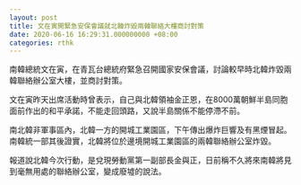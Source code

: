 ```yaml
---
layout: post
title: 文在寅開緊急安保會議就北韓炸毀兩韓聯絡大樓商討對策
date: 2020-06-16 16:29:31.000000000 +08:00
categories: rthk
---
```


南韓總統文在寅，在青瓦台總統府緊急召開國家安保會議，討論較早時北韓炸毀兩韓聯絡辦公室大樓，並商討對策。

文在寅昨天出席活動時曾表示，自己與北韓領袖金正恩，在8000萬朝鮮半島同胞面前作出的和平承諾，不能走回頭路，又說半島關係不能停滯不前。

南北韓非軍事區內，北韓一方的開城工業園區，下午傳出爆炸巨響及有黑煙冒起。南韓統一部其後證實，北韓將位於邊境開城工業園區的兩韓聯絡辦公室炸毀。

報道說北韓今次行動，是兌現勞動黨第一副部長金與正，日前稱不久將來南韓將見到毫無用處的聯絡辦公室，變成廢墟的說法。
